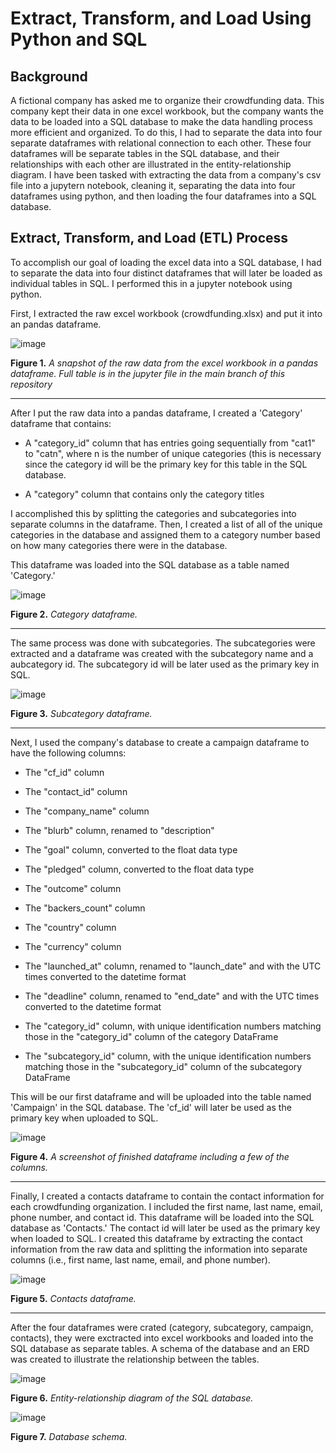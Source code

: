 # Extract, Transform, and Load Using Python and SQL

## Background
A fictional company has asked me to organize their crowdfunding data. This company kept their data in one excel workbook, but the company wants the data to be loaded into a SQL database to make the data handling process more efficient and organized. To do this, I had to separate the data into four separate dataframes with relational connection to each other. These four dataframes will be separate tables in the SQL database, and their relationships with each other are illustrated in the entity-relationship diagram. I have been tasked with extracting the data from a company's csv file into a jupytern notebook, cleaning it, separating the data into four dataframes using python, and then loading the four dataframes into a SQL database. 

## Extract, Transform, and Load (ETL) Process

To accomplish our goal of loading the excel data into a SQL database, I had to separate the data into four distinct dataframes that will later be loaded as individual tables in SQL. I performed this in a jupyter notebook using python.

First, I extracted the raw excel workbook (crowdfunding.xlsx) and put it into an pandas dataframe.

![image](https://github.com/nicholaishaw/Crowdfunding_ETL/assets/135463220/89d56eea-527c-4c3d-bc09-75a1df8b2af8)

**Figure 1.** *A snapshot of the raw data from the excel workbook in a pandas dataframe. Full table is in the jupyter file in the main branch of this repository*
___

After I put the raw data into a pandas dataframe, I created a 'Category' dataframe that contains:

* A "category_id" column that has entries going sequentially from "cat1" to "catn", where n is the number of unique categories (this is necessary since the category id will be the primary key for this table in the SQL database.

* A "category" column that contains only the category titles

I accomplished this by splitting the categories and subcategories into separate columns in the dataframe. Then, I created a list of all of the unique categories in the database and assigned them to a category number based on how many categories there were in the database.

This dataframe was loaded into the SQL database as a table named 'Category.'

![image](https://github.com/nicholaishaw/Crowdfunding_ETL/assets/135463220/b686ef39-2b70-4ed8-9828-990da47ec079)

**Figure 2.** *Category dataframe.*
___
The same process was done with subcategories. The subcategories were extracted and a dataframe was created with the subcategory name and a aubcategory id. The subcategory id will be later used as the primary key in SQL.

![image](https://github.com/nicholaishaw/Crowdfunding_ETL/assets/135463220/1962ed0d-a59f-44a7-a68a-f4c5f638eabc)

**Figure 3.** *Subcategory dataframe.*
___

Next, I used the company's database to create a campaign dataframe to have the following columns:

* The "cf_id" column

* The "contact_id" column

* The "company_name" column

* The "blurb" column, renamed to "description"

* The "goal" column, converted to the float data type

* The "pledged" column, converted to the float data type

* The "outcome" column

* The "backers_count" column

* The "country" column

* The "currency" column

* The "launched_at" column, renamed to "launch_date" and with the UTC times converted to the datetime format

* The "deadline" column, renamed to "end_date" and with the UTC times converted to the datetime format

* The "category_id" column, with unique identification numbers matching those in the "category_id" column of the category DataFrame

* The "subcategory_id" column, with the unique identification numbers matching those in the "subcategory_id" column of the subcategory DataFrame

This will be our first dataframe and will be uploaded into the table named 'Campaign' in the SQL database. The 'cf_id' will later be used as the primary key when uploaded to SQL.

![image](https://github.com/nicholaishaw/Crowdfunding_ETL/assets/135463220/5f658439-d8de-4a3f-bdcd-c14bb6d4afe9)

**Figure 4.** *A screenshot of finished dataframe including a few of the columns.*
___

Finally, I created a contacts dataframe to contain the contact information for each crowdfunding organization. I included the first name, last name, email, phone number, and contact id. This dataframe will be loaded into the SQL database as 'Contacts.' The contact id will later be used as the primary key when loaded to SQL.
I created this dataframe by extracting the contact information from the raw data and splitting the information into separate columns (i.e., first name, last name, email, and phone number).

![image](https://github.com/nicholaishaw/Crowdfunding_ETL/assets/135463220/66c2427f-618e-4f9f-afcf-3a1d72d70aaf)

**Figure 5.** *Contacts dataframe.*
___

After the four dataframes were crated (category, subcategory, campaign, contacts), they were exctracted into excel workbooks and loaded into the SQL database as separate tables. A schema of the database and an ERD was created to illustrate the relationship between the tables.

![image](https://github.com/nicholaishaw/Crowdfunding_ETL/assets/135463220/9da2807e-b49e-476d-a5d6-1993567c81f7)

**Figure 6.** *Entity-relationship diagram of the SQL database.*

![image](https://github.com/nicholaishaw/Crowdfunding_ETL/assets/135463220/6c60c271-a192-4edd-9e06-d22287e9b6ab)

**Figure 7.** *Database schema.*

